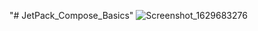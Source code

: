 "# JetPack_Compose_Basics" 
![Screenshot_1629683276](https://user-images.githubusercontent.com/44734038/130379137-f9d3d346-b3a7-4c52-9402-7a672969f09c.png)

